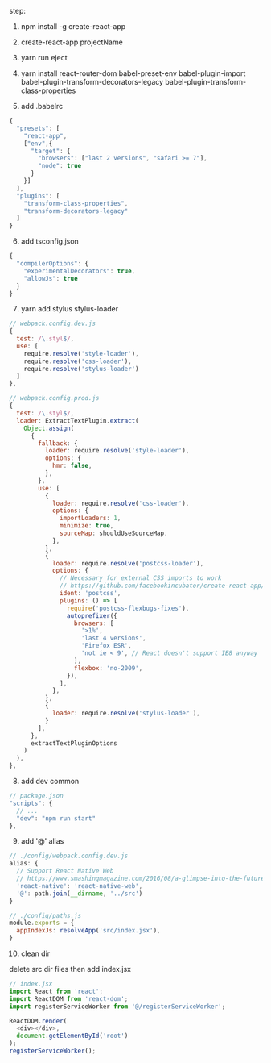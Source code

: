 step:

1. npm install -g create-react-app

2. create-react-app projectName

3. yarn run eject

4. yarn install react-router-dom babel-preset-env babel-plugin-import babel-plugin-transform-decorators-legacy babel-plugin-transform-class-properties

5. add .babelrc

```js
{
  "presets": [
    "react-app",
    ["env",{
      "target": { 
        "browsers": ["last 2 versions", "safari >= 7"],
        "node": true
      }
    }]
  ],
  "plugins": [
    "transform-class-properties",
    "transform-decorators-legacy"
  ]
}

```

6. add tsconfig.json

```js
{
  "compilerOptions": {
    "experimentalDecorators": true,
    "allowJs": true
  }
}
```

7. yarn add stylus stylus-loader

```js
// webpack.config.dev.js
{
  test: /\.styl$/,
  use: [
    require.resolve('style-loader'),
    require.resolve('css-loader'),
    require.resolve('stylus-loader')
  ]
},

// webpack.config.prod.js
{
  test: /\.styl$/,
  loader: ExtractTextPlugin.extract(
    Object.assign(
      {
        fallback: {
          loader: require.resolve('style-loader'),
          options: {
            hmr: false,
          },
        },
        use: [
          {
            loader: require.resolve('css-loader'),
            options: {
              importLoaders: 1,
              minimize: true,
              sourceMap: shouldUseSourceMap,
            },
          },
          {
            loader: require.resolve('postcss-loader'),
            options: {
              // Necessary for external CSS imports to work
              // https://github.com/facebookincubator/create-react-app/issues/2677
              ident: 'postcss',
              plugins: () => [
                require('postcss-flexbugs-fixes'),
                autoprefixer({
                  browsers: [
                    '>1%',
                    'last 4 versions',
                    'Firefox ESR',
                    'not ie < 9', // React doesn't support IE8 anyway
                  ],
                  flexbox: 'no-2009',
                }),
              ],
            },
          },
          {
            loader: require.resolve('stylus-loader'),
          }
        ],
      },
      extractTextPluginOptions
    )
  ),
},
```

8. add dev common
```js
// package.json
"scripts": {
  // ...
  "dev": "npm run start"
},
```

9. add '@' alias
```js
// ./config/webpack.config.dev.js
alias: {
  // Support React Native Web
  // https://www.smashingmagazine.com/2016/08/a-glimpse-into-the-future-with-react-native-for-web/
  'react-native': 'react-native-web',
  '@': path.join(__dirname, '../src')
}

// ./config/paths.js
module.exports = {
  appIndexJs: resolveApp('src/index.jsx'),
}
```

10. clean dir

delete src dir files then add index.jsx

```js
// index.jsx
import React from 'react';
import ReactDOM from 'react-dom';
import registerServiceWorker from '@/registerServiceWorker';

ReactDOM.render(
  <div></div>,
  document.getElementById('root')
);
registerServiceWorker();
```

